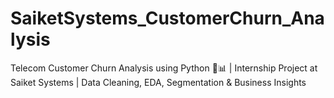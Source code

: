 # SaiketSystems_CustomerChurn_Analysis
Telecom Customer Churn Analysis using Python 🧠📊 | Internship Project at Saiket Systems | Data Cleaning, EDA, Segmentation &amp; Business Insights
